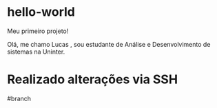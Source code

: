 # hello-world
Meu primeiro projeto!

Olá,
me chamo Lucas , sou estudante de Análise e Desenvolvimento de sistemas na Uninter.

# Realizado alterações via SSH

#branch


